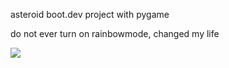 asteroid boot.dev project with pygame

do not ever turn on rainbowmode, changed my life

<p align="left">
  <img src="https://api.boot.dev/v1/users/public/00a8f8ae-b37a-4b10-a25a-ed3583500283/thumbnail" >
</p>
